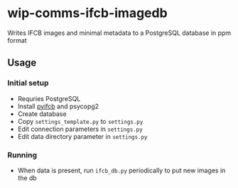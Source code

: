 # wip-comms-ifcb-imagedb

Writes IFCB images and minimal metadata to a PostgreSQL database in ppm format

## Usage

### Initial setup

* Requries PostgreSQL
* Install [pyifcb](https://github.com/joefutrelle/pyifcb#installation-via-anaconda) and psycopg2
* Create database
* Copy `settings_template.py` to `settings.py`
* Edit connection parameters in `settings.py`
* Edit data directory parameter in `settings.py`

### Running

* When data is present, run `ifcb_db.py` periodically to put new images in the db
